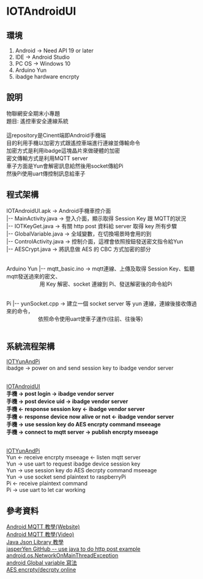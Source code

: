 
# IOTAndroidUI

## 環境

1. Android -> Need API 19 or later
2. IDE -> Android Studio
3. PC OS -> Windows 10
4. Arduino Yun
5. ibadge hardware encrpty

## 說明
物聯網安全期末小專題<br>
題目: 遙控車安全連線系統<br><br>
這repository是Cinent端即Android手機端<br>
目的利用手機以加密方式跟遙控車端進行連線並傳輸命令<br>
加密方式是利用ibadge這塊晶片來做硬體的加密<br>
密文傳輸方式是利用MQTT server<br>
車子方面是Yun會解密訊息給然後用socket傳給Pi<br>
然後Pi使用uart傳控制訊息給車子<br>

## 程式架構
IOTAndroidUI.apk -> Android手機車控介面<br>
 |-- MainActivity.java -> 登入介面，顯示取得 Session Key 跟 MQTT的狀況<br>
 |-- IOTKeyGet.java -> 有關 http post 資料給 server 取得 key 所有步驟<br>
 |-- GlobalVariable.java -> 全域變數，在切換場景時會用的到<br>
 |-- ControlActivity.java -> 控制介面，這裡會依照按鈕發送密文指令給Yun<br>
 |-- AESCrypt.java -> 將訊息做 AES 的 CBC 方式加密的部分<br><br>
 
 Arduino Yun
 |-- mqtt_basic.ino -> mqtt連線、上傳及取得 Session Key、監聽mqtt發送過來的密文、<br>
                       用 Key 解密、socket 連線到 Pi、發送解密後的命令給Pi<br><br>
 
 Pi
 |-- yunSocket.cpp -> 建立一個 socket server 等 yun 連線，連線後接收傳過來的命令，<br>
                      依照命令使用uart使車子運作(往前、往後等)<br><br>
 
 
## 系統流程架構
[IOTYunAndPi](https://github.com/paul90539/IOTYunAndPi)<br>
ibadge -> power on and send session key to ibadge vendor server<br><br>

[IOTAndroidUI](https://github.com/paul90539/IOTAndroidUI)<br>
**手機 -> post login -> ibadge vendor server<br>
手機 -> post device uid -> ibadge vendor server<br>
手機 <- response session key <- ibadge vendor server<br>
手機 <- response device now alive or not <- ibadge vendor server<br>
手機 -> use session key do AES encrpty command mseeage<br>
手機 -> connect to mqtt server -> publish encrpty mseeage**<br><br>

[IOTYunAndPi](https://github.com/paul90539/IOTYunAndPi)<br>
Yun <- receive encrpty mseeage <- listen mqtt server<br>
Yun -> use uart to request ibadge device session key<br>
Yun -> use session key do AES decrpty command mseeage<br>
Yun -> use socket send plaintext to raspberryPi<br>
Pi  <- receive plaintext command<br>
Pi  -> use uart to let car working<br>

## 參考資料

[Android MQTT 教學(Website)](https://www.hivemq.com/blog/mqtt-client-library-enyclopedia-paho-android-service)<br>
[Android MQTT 教學(Video)](https://www.youtube.com/watch?v=BAkGm02WBc0)<br>
[Java Json Library 教學](https://dotblogs.com.tw/michaelchen/2015/01/12/java_decode_json)<br>
[jasperYen GitHub -- use java to do http post example](https://github.com/jasperyen)<br>
[android.os.NetworkOnMainThreadException](http://kuosun.blogspot.tw/2013/12/androidosnetworkonmainthreadexception.html)<br>
[android Global variable 寫法](https://bella-study.blogspot.tw/2017/03/android-global-variable.html)<br>
[AES encrpty/decrpty online](http://aes.online-domain-tools.com/)
